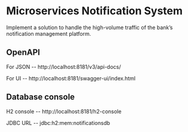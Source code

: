 # Microservices Notification System

Implement a solution to handle the high-volume traffic of the bank’s notification management platform.

## OpenAPI

For JSON -- http://localhost:8181/v3/api-docs/

For UI -- http://localhost:8181/swagger-ui/index.html

## Database console

H2 console -- http://localhost:8181/h2-console

JDBC URL -- jdbc:h2:mem:notificationsdb
